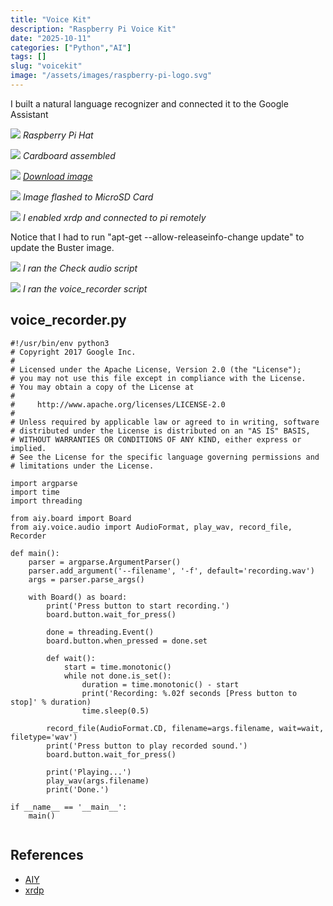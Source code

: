 ```yaml
---
title: "Voice Kit"
description: "Raspberry Pi Voice Kit"
date: "2025-10-11"
categories: ["Python","AI"]
tags: []
slug: "voicekit"
image: "/assets/images/raspberry-pi-logo.svg"
---
```



I built a  natural language recognizer and connected it to the Google Assistant

![](/assets/images/voicekit/C059C37E-B731-4377-8891-9C68A72568CB.png)
*Raspberry Pi Hat*

![](/assets/images/voicekit/FF078E6D-EA98-4E1E-976B-B036E33DA9F2.png)
*Cardboard assembled*

![](/assets/images/voicekit/Screenshot%202025-10-11%20at%204.12.07 PM.png)
*[Download image](https://github.com/google/aiyprojects-raspbian/releases)*

![](/assets/images/voicekit/Screenshot%202025-10-11%20at%204.10.12 PM.png)
*Image flashed to MicroSD Card*

![](/assets/images/voicekit/Screenshot%202025-10-11%20at%205.09.53 PM.png)
*I enabled xrdp and connected to pi remotely*



Notice that I had to run "apt-get --allow-releaseinfo-change update" to update the Buster image.

![](/assets/images/voicekit/Screenshot%202025-10-11%20at%205.21.15 PM.png)
*I ran the Check audio script*

![](/assets/images/voicekit/Screenshot%202025-10-11%20at%207.49.52 PM.png)
*I ran the voice_recorder script*

## voice_recorder.py

```text
#!/usr/bin/env python3
# Copyright 2017 Google Inc.
#
# Licensed under the Apache License, Version 2.0 (the "License");
# you may not use this file except in compliance with the License.
# You may obtain a copy of the License at
#
#     http://www.apache.org/licenses/LICENSE-2.0
#
# Unless required by applicable law or agreed to in writing, software
# distributed under the License is distributed on an "AS IS" BASIS,
# WITHOUT WARRANTIES OR CONDITIONS OF ANY KIND, either express or implied.
# See the License for the specific language governing permissions and
# limitations under the License.

import argparse
import time
import threading

from aiy.board import Board
from aiy.voice.audio import AudioFormat, play_wav, record_file, Recorder

def main():
    parser = argparse.ArgumentParser()
    parser.add_argument('--filename', '-f', default='recording.wav')
    args = parser.parse_args()

    with Board() as board:
        print('Press button to start recording.')
        board.button.wait_for_press()

        done = threading.Event()
        board.button.when_pressed = done.set

        def wait():
            start = time.monotonic()
            while not done.is_set():
                duration = time.monotonic() - start
                print('Recording: %.02f seconds [Press button to stop]' % duration)
                time.sleep(0.5)

        record_file(AudioFormat.CD, filename=args.filename, wait=wait, filetype='wav')
        print('Press button to play recorded sound.')
        board.button.wait_for_press()

        print('Playing...')
        play_wav(args.filename)
        print('Done.')

if __name__ == '__main__':
    main()


```


## References

- [AIY](https://aiyprojects.withgoogle.com/voice-v1/)
- [xrdp](https://haddley.github.io/posts/pi1/)